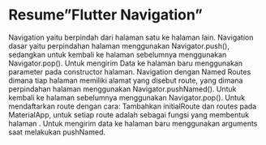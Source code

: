 <h1>Resume”Flutter Navigation”</h1>

Navigation yaitu berpindah dari halaman satu ke halaman lain. Navigation dasar yaitu perpindahan halaman menggunakan Navigator.push(), sedangkan untuk kembali ke halaman sebelumnya menggunakan Navigator.pop().
Untuk mengirim Data ke halaman baru menggunakan parameter pada constructor halaman.
Navigation dengan Named Routes dimana tiap halaman memiliki alamat yang disebut route, yang dimana perpindahan halaman menggunakan Navigator.pushNamed(). Untuk kembali ke halaman sebelumnya menggunakan Navigator.pop().
Untuk mendaftarkan route dengan cara: Tambahkan initialRoute dan routes pada MaterialApp, untuk setiap route adalah sebagai fungsi yang membentuk halaman .
Untuk mengirim data ke halaman baru menggunakan arguments saat melakukan pushNamed.
